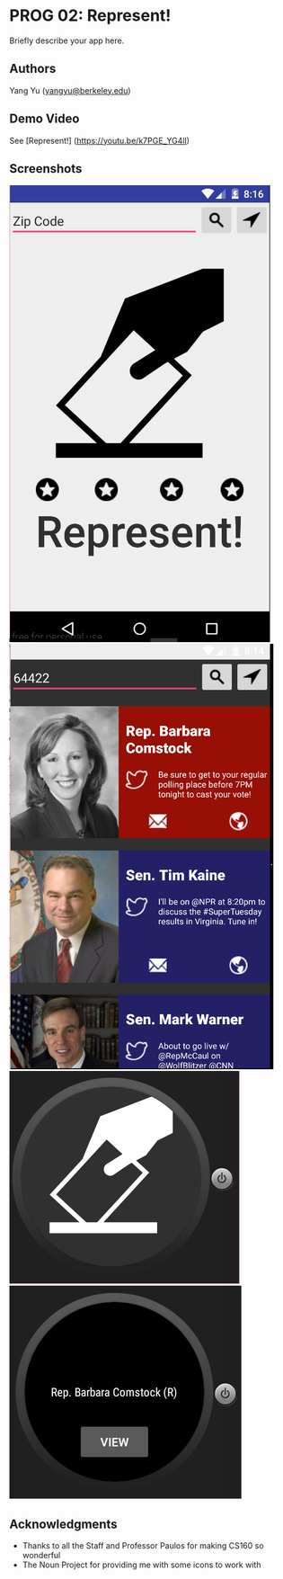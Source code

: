 # PROG 02: Represent!

Briefly describe your app here.

## Authors

Yang Yu ([yangyu@berkeley.edu](mailto:your_email@berkeley.edu))

## Demo Video

See [Represent!] (https://youtu.be/k7PGE_YG4lI)

## Screenshots

<img src="screenshots/Capture.PNG" alt="Screenshot"/>


<img src="screenshots/congressional.PNG" alt="Screenshot"/>


<img src="screenshots/watch0.PNG" alt="Screenshot"/>


<img src="screenshots/watch1.PNG" alt="Screenshot"/>

## Acknowledgments

* Thanks to all the Staff and Professor Paulos for making CS160 so wonderful
* The Noun Project for providing me with some icons to work with
